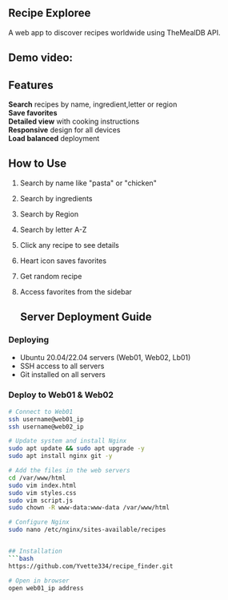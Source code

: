  ## Recipe Exploree
 
A web app to discover recipes worldwide using TheMealDB API.

## Demo video:

## Features
 **Search** recipes by name, ingredient,letter or region  
 **Save favorites**  
 **Detailed view** with cooking instructions  
 **Responsive** design for all devices  
 **Load balanced** deployment  

## How to Use
1. Search by name like "pasta" or "chicken"
2. Search by ingredients
3. Search by Region
4. Search by letter A-Z
5. Click any recipe to see details
6. Heart icon saves favorites
7. Get random recipe
8. Access favorites from the sidebar

   ## Server Deployment Guide

### Deploying
- Ubuntu 20.04/22.04 servers (Web01, Web02, Lb01)
- SSH access to all servers
- Git installed on all servers

### Deploy to Web01 & Web02
```bash
# Connect to Web01
ssh username@web01_ip
ssh username@web02_ip

# Update system and install Nginx
sudo apt update && sudo apt upgrade -y
sudo apt install nginx git -y

# Add the files in the web servers
cd /var/www/html
sudo vim index.html
sudo vim styles.css
sudo vim script.js
sudo chown -R www-data:www-data /var/www/html

# Configure Nginx
sudo nano /etc/nginx/sites-available/recipes


## Installation
```bash
https://github.com/Yvette334/recipe_finder.git

# Open in browser
open web01_ip address
